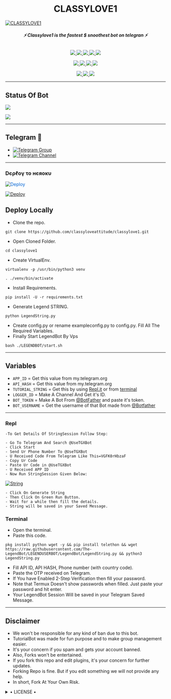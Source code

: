 <h1 align="center">
<b> CLASSYLOVE1 </b>
</h1>

[![CLASSYLOVE1](https://te.legra.ph/file/0bbcef9f45e67167142cc.jpg)](https://github.com/Classyloveattitude/Classylove1)

<h6 align="center">
  <b>⚡ Classylove1 is the fastest $ snoothest bot on telegran ⚡</b>
</h6>

<p align="center">
<a href="https://github.com/classyloveattitude/classylove1" alt="GitHub closed issues"> <img src="https://img.shields.io/github/issues-closed-raw/classyloveattitude/classylove1?style=flat&logo=github&color=success" /> </a>
<a href="https://github.com/classyloveattitude/classylove1/graphs/contributors" alt="GitHub contributors"> <img src="https://img.shields.io/github/contributors/classyloveattitude/classylove1?style=flat&logo=github" /> </a>
<a href="https://github.com/classyloveattitude/classylove1/network/members" alt="GitHub forks"> <img src="https://img.shields.io/github/forks/classyloveattitude/classylove1?label=Forks&logo=github" /> </a>
<a href="https://github.com/classyloveattitude/classylove1" alt="GitHub closed pull requests"> <img src="https://img.shields.io/github/issues-pr-closed-raw/classyloveattitude/classylove1?color=success" /> </a>
<a href="https://github.com/classyloveattitude/classylove1" alt="GitHub issues"> <img src="https://img.shields.io/github/issues-raw/classyloveattitude/classylove1?style=flat&logo=github&color=yellow" /> </a>
</p>
<p align="center">
<a href="https://www.python.org/" alt="made-with-python"> <img src="https://img.shields.io/badge/Made%20with-Python-1f425f.svg?style=flat&logo=python&color=blue" /> </a>
<a href="https://github.com/classyloveattitude/classylove1" alt="Docker!"> <img src="https://aleen42.github.io/badges/src/docker.svg" /> </a>
<a href="https://github.com/classyloveattitude/classylove1" alt="GitHub repo size"> <img src="https://img.shields.io/github/repo-size/classyloveattitude/classylove1" /> </a>
<a href="https://github.com/classyloveattitude/classtlove1/blob/master/LICENSE" alt="GPLv3 license"> <img src="https://img.shields.io/badge/License-GPLv3-blue.svg" /> </a>
</p>
<p align="center">
<a href="https://t.me/classylove_1" alt="Telegram!"> <img src="https://aleen42.github.io/badges/src/telegram.svg" /> </a>
<a href="https://github.com/classyloveattitude/classylove1/graphs/commit-activity" alt="Maintenance"> <img src="https://img.shields.io/badge/Maintained%3F-yes-green.svg" /> </a>
<a href="https://makeapullrequest.com" alt="PRs Welcome"> <img src="https://img.shields.io/badge/PRs-welcome-brightgreen.svg?style=flat-square" /> </a>
</p>

------
## Status Of Bot 
<p align="left">
    <a href="https://github.com/classyloveattitude/classylove1/network/members"><img src="https://img.shields.io/github/forks/LEGEND-OS/LEGENDBOT?label=Forks&logoColor=Black&style=social"></a><p align="left"><a href="https://github.com/LEGEND-OS/LEGENDBOT/stargazers"><img src="https://img.shields.io/github/stars/LEGEND-OS/LEGENDBOT?logoColor=Blue&style=social"></a><p align="left"><a href="https://github.com/LEGEND-OS/LEGENDBOT"></a><p align="left"><a href="https://github.com/LEGEND-OS/LEGENDBOT?"></a>

------
## Telegram 🏪
- [![Telegram Group](https://img.shields.io/badge/Telegram-Group-brightgreen)](https://t.me/classylove_1)
- [![Telegram Channel](https://img.shields.io/badge/Telegram-Channel-brightgreen)](https://t.me/classylove_1)

------------
<h3> Dєρℓογ το нєяοκυ </h3>

<a href="https://dashboard.heroku.com/new?button-url=https%3A%2F%2Fgithub.com%2Fclassyloveattitude%2Fclassylove1&template=https%3A%2F%2Fgithub.com%2Fclassyloveattitude%2Fclassylove1" rel="nofollow" style="background-color: initial; box-sizing: border-box; color: #0366d6; text-decoration-line: none;"><img alt="Deploy" data-canonical-src="https://www.herokucdn.com/deploy/button.svg" src="https://camo.githubusercontent.com/83b0e95b38892b49184e07ad572c94c8038323fb/68747470733a2f2f7777772e6865726f6b7563646e2e636f6d2f6465706c6f792f627574746f6e2e737667" style="border-style: none; box-sizing: initial; max-width: 100%;" /></a></div>
</a>


[![Deploy](https://te.legra.ph/file/0bbcef9f45e67167142cc.jpg)](https://dashboard.heroku.com/new?button-url=https%3A%2F%2Fgithub.com%2Fclassyloveattitude%2Fclassylove1&template=https%3A%2F%2Fgithub.com%2Fclassyloveattitude%2Fclassylove1)

## Deploy Locally

- Clone the repo. 

`git clone https://github.com/classyloveattitude/classylove1.git`
- Open Cloned Folder.

`cd classylove1`
- Create VirtualEnv.

`virtualenv -p /usr/bin/python3 venv`

`. ./venv/bin/activate`
- Install Requirements.

`pip install -U -r requirements.txt`
- Generate Legend STRING.

`python LegendString.py`
- Create config.py or rename exampleconfig.py to config.py. Fill All The Required Variables.
- Finally Start LegendBot By Vps

`bash ./LEGENDBOT/start.sh`

---------

## Variables

- `APP_ID`  =  Get this value from my.telegram.org
- `API_HASH`  =  Get this value from my.telegram.org
- `TUTORIAL_STRING`  =  Get this by using [Repl.it](#Repl) or from [terminal](#Terminal)
- `LOGGER_ID`  =  Make A Channel And Get it's ID.
- `BOT_TOKEN`  =  Make A Bot From [@BotFather](https://t.me/botfather) and paste it's token.
- `BOT_USERNAME`  =  Get the username of that Bot made from [@Botfather](https://t.me/botfather)

------
### Repl


    -To Get Details Of StringSession Follow Step: 

    - Go To Telegram And Search @UseTGXBot
    - Click Start
    - Send Ur Phone Number To @UseTGXBot
    - U Received Code From Telegram Like This=VGFK0rHbzaF
    - Copy Ur Code
    - Paste Ur Code in @UseTGXBot
    - U Received APP ID
    - Now Run StringSession Given Below:
   

[![String](https://te.legra.ph/file/0bbcef9f45e67167142cc.jpg)](https://replit.com/@KrishnaJaiswal1/LEGENDBOT#main.py) 

    - Click On Generate String
    - Then Click On Green Run Button.
    - Wait for a while then fill the details.
    - String will be saved in your Saved Message.


### Terminal
- Open the terminal.
- Paste this code.

`pkg install python wget -y && pip install telethon && wget https://raw.githubusercontent.com/The-LegendBot/LEGENDUSERBOT/LegendBot/LegendString.py && python3 LegendString.py`
- Fill API ID, API HASH, Phone number (with country code).
- Paste the OTP received on Telegram.
- If You have Enabled 2-Step Verification then fill your password.
- Note that Termux Doesn't show passwords when filled. Just paste your password and hit enter.
- Your LegendBot Session Will be saved in your Telegram Saved Message.


------
## Disclaimer
- We won't be responsible for any kind of ban due to this bot.
- TutorialBot was made for fun purpose and to make group management easier.
- It's your concern if you spam and gets your account banned.
- Also, Forks won't be entertained.
- If you fork this repo and edit plugins, it's your concern for further updates.
- Forking Repo is fine. But if you edit something we will not provide any help.
- In short, Fork At Your Own Risk.

<details>

  <summary> • LICENSE • </summary>

![](https://te.legra.ph/file/0bbcef9f45e67167142cc.jpg)

LEGEND-OS

Poject [LEGENDBOT](https://github.com/LEGEND-OS/LEGENDBOT) is free software: you can redistribute it and/or modify

it under the terms of the GNU General Public License as published by

the Free Software Foundation, either version 3 of the License, or

(at your option) any later version.

This program is distributed in the hope that it will be useful,

but WITHOUT ANY WARRANTY; without even the implied warranty of

MERCHANTABILITY or FITNESS FOR A PARTICULAR PURPOSE.  See the

GNU General Public License for more details.

You should have received a copy of the GNU General Public License

along with this program. If not, see <https://www.gnu.org/licenses/>.

</details>
